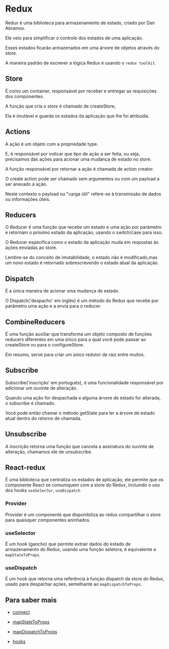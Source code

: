 # Redux

Redux é uma biblioteca para armazenamento de estado, criado por Dan Abramov.

Ele veio para simplificar o controle dos estados de uma aplicação.

Esses estados ficarão armazenados em uma árvore de objetos através do store.

A maneira padrão de escrever a lógica Redux é usando o `redux toolkit`.

## Store

É como um container, responsável por receber e entregar as requisições dos componentes.

A função que cria o store é chamado de createStore;

Ela é imutável e guarda os estados da aplicação que lhe foi atribuída.

## Actions

A ação é um objeto com a propriedade type.

E, é responsável por indicar que tipo de ação a ser feita, ou seja, precisamos das ações para acionar uma mudança de estado no store.

A função responsável por retornar a ação é chamada de action creator.

O create action pode ser chamado sem argumentos ou com um payload a ser anexado à ação.

Neste contexto o payload ou "carga útil" refere-se à transmissão de dados ou informações úteis.

## Reducers

O Reducer é uma função que recebe um estado e uma ação por parâmetro e retornam o próximo estado da aplicação, usando o switch/case para isso.

O Reducer especifica como o estado da aplicação muda em respostas às ações enviadas ao store.

Lembre-se do conceito de imutabilidade,
o estado não é modificado,mas um novo estado é retornado sobrescrevendo o estado atual da aplicação.

## Dispatch

É a única maneira de acionar uma mudança de estado.

O Dispatch('despacho' em inglês) é um método do Redux que recebe por parâmetro uma ação e a envia para o reducer.

## CombineReducers

É uma função auxiliar que transforma um objeto composto de funções reducers diferentes em uma único para a qual você pode passar ao createStore ou para o configureStore.

Em resumo, serve para criar um único redutor de raiz entre muitos.

## Subscribe

Subscribe('inscrição' em português), é uma funcionalidade responsável por adicionar um ouvinte de alteração.

Quando uma ação for despachada e alguma árvore de estado for alterada, o subscribe é chamado.

Você pode então chamar o método getState para ler a árvore de estado atual dentro do retorno de chamada.

## Unsubscribe

A inscrição retorna uma função que cancela a assinatura do ouvinte de alteração, chamamos ele de unsubscribe.

## React-redux

É uma biblioteca que centraliza os estados de aplicação, ele permite que os componente React se comuniquem com a store do Redux, incluindo o uso dos hooks `useSelector`, `useDispatch`

### Provider

Provider é um componente que disponibiliza ao redux compartilhar o store para quaisquer componentes aninhados.

### useSelector

É um hook (gancho) que permite extrair dados do estado de armazenamento do Redux, usando uma função seletora, é equivalente a `mapStateToProps`.

### useDispatch

É um hook que retorna uma referência à função dispatch da store do Redux, usado para despachar ações, semelhante ao `mapDispatchToProps`.

## Para saber mais

- [connect](https://react-redux.js.org/api/connect)

- [mapStateToProps](https://react-redux.js.org/using-react-redux/connect-mapstate)

- [mapDispatchToProps](https://react-redux.js.org/using-react-redux/connect-mapdispatch)

- [hooks](https://react-redux.js.org/api/hooks)
